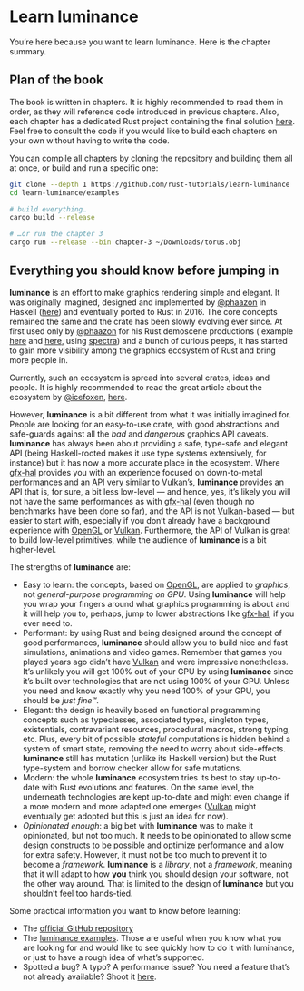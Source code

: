 # Learn luminance

You’re here because you want to learn luminance. Here is the chapter summary.

## Plan of the book

The book is written in chapters. It is highly recommended to read them in order, as they will
reference code introduced in previous chapters. Also, each chapter has a dedicated Rust project
containing the final solution [here](https://github.com/rust-tutorials/learn-luminance/tree/master/examples).
Feel free to consult the code if you would like to build each chapters on your own without having
to write the code.

You can compile all chapters by cloning the repository and building them all at once, or build and
run a specific one:

```sh
git clone --depth 1 https://github.com/rust-tutorials/learn-luminance
cd learn-luminance/examples

# build everything…
cargo build --release

# …or run the chapter 3
cargo run --release --bin chapter-3 ~/Downloads/torus.obj
```

## Everything you should know before jumping in

**luminance** is an effort to make graphics rendering simple and elegant. It was originally imagined,
designed and implemented by [@phaazon] in Haskell ([here](https://hackage.haskell.org/package/luminance))
and eventually ported to Rust in 2016. The core concepts remained the same and the crate has been
slowly evolving ever since. At first used only by [@phaazon] for his Rust demoscene productions (
example [here](https://github.com/phaazon/celeri-remoulade) and
[here](https://github.com/phaazon/outline-2017-invitro), using
[spectra](https://crates.io/crates/spectra)) and a bunch of curious peeps, it has started to
gain more visibility among the graphics ecosystem of Rust and bring more people in.

Currently, such an ecosystem is spread into several crates, ideas and people. It is highly
recommended to read the great article about the ecosystem by [@icefoxen],
[here](https://wiki.alopex.li/AGuideToRustGraphicsLibraries2019).

However, **luminance** is a bit different from what it was initially imagined for. People are
looking for an easy-to-use crate, with good abstractions and safe-guards against all the _bad_ and
_dangerous_ graphics API caveats. **luminance** has always been about providing a safe, type-safe
and elegant API (being Haskell-rooted makes it use type systems extensively, for instance) but it has
now a more accurate place in the ecosystem. Where [gfx-hal] provides you with an experience focused
on down-to-metal performances and an API very similar to [Vulkan]’s, **luminance** provides an API
that is, for sure, a bit less low-level — and hence, yes, it’s likely you will not have the same
performances as with [gfx-hal] (even though no benchmarks have been done so far), and the API is not
[Vulkan]-based — but easier to start with, especially if you don’t already have a background
experience with [OpenGL] or [Vulkan]. Furthermore, the API of Vulkan is great to build low-level
primitives, while the audience of **luminance** is a bit higher-level.

The strengths of **luminance** are:

- Easy to learn: the concepts, based on [OpenGL], are applied to _graphics_, not _general-purpose
  programming on GPU_. Using **luminance** will help you wrap your fingers around what graphics
  programming is about and it will help you to, perhaps, jump to lower abstractions like
  [gfx-hal], if you ever need to.
- Performant: by using Rust and being designed around the concept of good performances,
  **luminance** should allow you to build nice and fast simulations, animations and video games.
  Remember that games you played years ago didn’t have [Vulkan] and were impressive nonetheless.
  It’s unlikely you will get 100% out of your GPU by using **luminance** since it’s built over
  technologies that are not using 100% of your GPU. Unless you need and know exactly why you need
  100% of your GPU, you should be _just fine™_.
- Elegant: the design is heavily based on functional programming concepts such as typeclasses,
  associated types, singleton types, existentials, contravariant resources, procedural macros,
  strong typing, etc. Plus, every bit of possible _stateful_ computations is hidden behind a
  system of smart state, removing the need to worry about side-effects. **luminance** still has
  mutation (unlike its Haskell version) but the Rust type-system and borrow checker allow for
  safe mutations.
- Modern: the whole **luminance** ecosystem tries its best to stay up-to-date with Rust evolutions
  and features. On the same level, the underneath technologies are kept up-to-date and might even
  change if a more modern and more adapted one emerges ([Vulkan] might eventually get adopted but
  this is just an idea for now).
- _Opinionated enough_: a big bet with **luminance** was to make it opinionated, but not too much.
  It needs to be opinionated to allow some design constructs to be possible and optimize
  performance and allow for extra safety. However, it must not be too much to prevent it to become
  a _framework_. **luminance** is a _library_, not a _framework_, meaning that it will adapt to
  how **you** think you should design your software, not the other way around. That is limited to
  the design of **luminance** but you shouldn’t feel too hands-tied.

Some practical information you want to know before learning:

- The [official GitHub repository](https://github.com/phaazon/luminance-rs)
- The [luminance examples](https://github.com/phaazon/luminance-rs/blob/master/luminance-examples/README.md).
  Those are useful when you know what you are looking for and would like to see quickly how to do
  it with luminance, or just to have a rough idea of what’s supported.
- Spotted a bug? A typo? A performance issue? You need a feature that’s not already available? Shoot it
  [here](https://github.com/phaazon/luminance-rs/issues).

[@phaazon]: https://github.com/phaazon
[@icefoxen]: https://github.com/icefoxen
[gfx-hal]: https://crates.io/crates/gfx-hal
[Vulkan]: https://www.khronos.org/vulkan
[Opengl]: https://www.khronos.org/opengl
